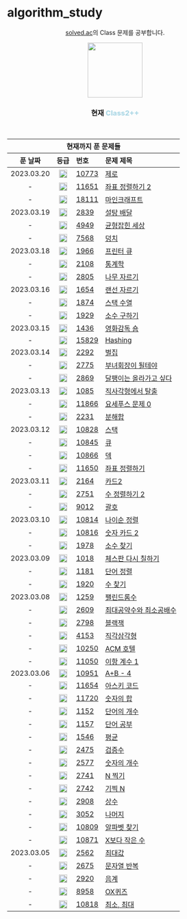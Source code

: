 ﻿# algorithm_study

<div align="center">
  <p>
    <a href="https://solved.ac/class">solved.ac</a>의 Class 문제를 공부합니다.
  </p>
  <img src="https://static.solved.ac/class/c2s.svg" height="128px" width="128px" style="pointer-events: none"/>
  <h3>현재 <span style="font-weight: 800; color: lightblue;">Class2++</span></h3>
</div>

<br>

<table align="center">
  <thead>
    <th colspan="4">
      현재까지 푼 문제들
    </th>
    <tr>
      <th>푼 날짜</th>
      <th>등급</th>
      <th align="left">번호</th>
      <th align="left">문제 제목</th>
    </tr>
  </thead>
  <tbody>
    <tr>
      <td align="center">
        2023.03.20
      </td>
      <td align="center">
        <img src="https://static.solved.ac/tier_small/7.svg" height="19px" width="19px" />
      </td>
      <td>
        <a href="https://www.acmicpc.net/problem/10773">10773</a>
      </td>
      <td>
        <a href="https://github.com/sangpok/algorithm_study/blob/main/10773/solution.js">제로</a>
      </td>
    </tr>    <tr>
      <td align="center">
        -
      </td>
      <td align="center">
        <img src="https://static.solved.ac/tier_small/4.svg" height="19px" width="19px" />
      </td>
      <td>
        <a href="https://www.acmicpc.net/problem/11651">11651</a>
      </td>
      <td>
        <a href="https://github.com/sangpok/algorithm_study/blob/main/11651/solution.js">좌표 정렬하기 2</a>
      </td>
    </tr>    <tr>
      <td align="center">
        -
      </td>
      <td align="center">
        <img src="https://static.solved.ac/tier_small/4.svg" height="19px" width="19px" />
      </td>
      <td>
        <a href="https://www.acmicpc.net/problem/18111">18111</a>
      </td>
      <td>
        <a href="https://github.com/sangpok/algorithm_study/blob/main/18111/solution.js">마인크래프트</a>
      </td>
    </tr>    <tr>
      <td align="center">
        2023.03.19
      </td>
      <td align="center">
        <img src="https://static.solved.ac/tier_small/7.svg" height="19px" width="19px" />
      </td>
      <td>
        <a href="https://www.acmicpc.net/problem/2839">2839</a>
      </td>
      <td>
        <a href="https://github.com/sangpok/algorithm_study/blob/main/2839/solution.js">설탕 배달</a>
      </td>
    </tr>    <tr>
      <td align="center">
        -
      </td>
      <td align="center">
        <img src="https://static.solved.ac/tier_small/4.svg" height="19px" width="19px" />
      </td>
      <td>
        <a href="https://www.acmicpc.net/problem/4949">4949</a>
      </td>
      <td>
        <a href="https://github.com/sangpok/algorithm_study/blob/main/4949/solution.js">균형잡힌 세상</a>
      </td>
    </tr>    <tr>
      <td align="center">
        -
      </td>
      <td align="center">
        <img src="https://static.solved.ac/tier_small/4.svg" height="19px" width="19px" />
      </td>
      <td>
        <a href="https://www.acmicpc.net/problem/7568">7568</a>
      </td>
      <td>
        <a href="https://github.com/sangpok/algorithm_study/blob/main/7568/solution.js">덩치</a>
      </td>
    </tr>    <tr>
      <td align="center">
        2023.03.18
      </td>
      <td align="center">
        <img src="https://static.solved.ac/tier_small/7.svg" height="19px" width="19px" />
      </td>
      <td>
        <a href="https://www.acmicpc.net/problem/1966">1966</a>
      </td>
      <td>
        <a href="https://github.com/sangpok/algorithm_study/blob/main/1966/solution.js">프린터 큐</a>
      </td>
    </tr>    <tr>
      <td align="center">
        -
      </td>
      <td align="center">
        <img src="https://static.solved.ac/tier_small/4.svg" height="19px" width="19px" />
      </td>
      <td>
        <a href="https://www.acmicpc.net/problem/2108">2108</a>
      </td>
      <td>
        <a href="https://github.com/sangpok/algorithm_study/blob/main/2108/solution.js">통계학</a>
      </td>
    </tr>    <tr>
      <td align="center">
        -
      </td>
      <td align="center">
        <img src="https://static.solved.ac/tier_small/4.svg" height="19px" width="19px" />
      </td>
      <td>
        <a href="https://www.acmicpc.net/problem/2805">2805</a>
      </td>
      <td>
        <a href="https://github.com/sangpok/algorithm_study/blob/main/2805/solution.js">나무 자르기</a>
      </td>
    </tr>    <tr>
      <td align="center">
        2023.03.16
      </td>
      <td align="center">
        <img src="https://static.solved.ac/tier_small/7.svg" height="19px" width="19px" />
      </td>
      <td>
        <a href="https://www.acmicpc.net/problem/1654">1654</a>
      </td>
      <td>
        <a href="https://github.com/sangpok/algorithm_study/blob/main/1654/solution.js">랜선 자르기</a>
      </td>
    </tr>    <tr>
      <td align="center">
        -
      </td>
      <td align="center">
        <img src="https://static.solved.ac/tier_small/4.svg" height="19px" width="19px" />
      </td>
      <td>
        <a href="https://www.acmicpc.net/problem/1874">1874</a>
      </td>
      <td>
        <a href="https://github.com/sangpok/algorithm_study/blob/main/1874/solution.js">스택 수열</a>
      </td>
    </tr>    <tr>
      <td align="center">
        -
      </td>
      <td align="center">
        <img src="https://static.solved.ac/tier_small/4.svg" height="19px" width="19px" />
      </td>
      <td>
        <a href="https://www.acmicpc.net/problem/1929">1929</a>
      </td>
      <td>
        <a href="https://github.com/sangpok/algorithm_study/blob/main/1929/solution.js">소수 구하기</a>
      </td>
    </tr>    <tr>
      <td align="center">
        2023.03.15
      </td>
      <td align="center">
        <img src="https://static.solved.ac/tier_small/7.svg" height="19px" width="19px" />
      </td>
      <td>
        <a href="https://www.acmicpc.net/problem/1436">1436</a>
      </td>
      <td>
        <a href="https://github.com/sangpok/algorithm_study/blob/main/1436/solution.js">영화감독 숌</a>
      </td>
    </tr>    <tr>
      <td align="center">
        -
      </td>
      <td align="center">
        <img src="https://static.solved.ac/tier_small/4.svg" height="19px" width="19px" />
      </td>
      <td>
        <a href="https://www.acmicpc.net/problem/15829">15829</a>
      </td>
      <td>
        <a href="https://github.com/sangpok/algorithm_study/blob/main/15829/solution.js">Hashing</a>
      </td>
    </tr>    <tr>
      <td align="center">
        2023.03.14
      </td>
      <td align="center">
        <img src="https://static.solved.ac/tier_small/3.svg" height="19px" width="19px" />
      </td>
      <td>
        <a href="https://www.acmicpc.net/problem/2292">2292</a>
      </td>
      <td>
        <a href="https://github.com/sangpok/algorithm_study/blob/main/2292/solution.js">벌집</a>
      </td>
    </tr>    <tr>
      <td align="center">
        -
      </td>
      <td align="center">
        <img src="https://static.solved.ac/tier_small/7.svg" height="19px" width="19px" />
      </td>
      <td>
        <a href="https://www.acmicpc.net/problem/2775">2775</a>
      </td>
      <td>
        <a href="https://github.com/sangpok/algorithm_study/blob/main/2775/solution.js">부녀회장이 될테야</a>
      </td>
    </tr>    <tr>
      <td align="center">
        -
      </td>
      <td align="center">
        <img src="https://static.solved.ac/tier_small/4.svg" height="19px" width="19px" />
      </td>
      <td>
        <a href="https://www.acmicpc.net/problem/2869">2869</a>
      </td>
      <td>
        <a href="https://github.com/sangpok/algorithm_study/blob/main/2869/solution.js">달팽이는 올라가고 싶다</a>
      </td>
    </tr>    <tr>
      <td align="center">
        2023.03.13
      </td>
      <td align="center">
        <img src="https://static.solved.ac/tier_small/3.svg" height="19px" width="19px" />
      </td>
      <td>
        <a href="https://www.acmicpc.net/problem/1085">1085</a>
      </td>
      <td>
        <a href="https://github.com/sangpok/algorithm_study/blob/main/1085/solution.js">직사각형에서 탈출</a>
      </td>
    </tr>    <tr>
      <td align="center">
        -
      </td>
      <td align="center">
        <img src="https://static.solved.ac/tier_small/7.svg" height="19px" width="19px" />
      </td>
      <td>
        <a href="https://www.acmicpc.net/problem/11866">11866</a>
      </td>
      <td>
        <a href="https://github.com/sangpok/algorithm_study/blob/main/11866/solution.js">요세푸스 문제 0</a>
      </td>
    </tr>    <tr>
      <td align="center">
        -
      </td>
      <td align="center">
        <img src="https://static.solved.ac/tier_small/4.svg" height="19px" width="19px" />
      </td>
      <td>
        <a href="https://www.acmicpc.net/problem/2231">2231</a>
      </td>
      <td>
        <a href="https://github.com/sangpok/algorithm_study/blob/main/2231/solution.js">분해합</a>
      </td>
    </tr>    <tr>
      <td align="center">
        2023.03.12
      </td>
      <td align="center">
        <img src="https://static.solved.ac/tier_small/7.svg" height="19px" width="19px" />
      </td>
      <td>
        <a href="https://www.acmicpc.net/problem/10828">10828</a>
      </td>
      <td>
        <a href="https://github.com/sangpok/algorithm_study/blob/main/10828/solution.js">스택</a>
      </td>
    </tr>    <tr>
      <td align="center">
        -
      </td>
      <td align="center">
        <img src="https://static.solved.ac/tier_small/7.svg" height="19px" width="19px" />
      </td>
      <td>
        <a href="https://www.acmicpc.net/problem/10845">10845</a>
      </td>
      <td>
        <a href="https://github.com/sangpok/algorithm_study/blob/main/10845/solution.js">큐</a>
      </td>
    </tr>    <tr>
      <td align="center">
        -
      </td>
      <td align="center">
        <img src="https://static.solved.ac/tier_small/7.svg" height="19px" width="19px" />
      </td>
      <td>
        <a href="https://www.acmicpc.net/problem/10866">10866</a>
      </td>
      <td>
        <a href="https://github.com/sangpok/algorithm_study/blob/main/10866/solution.js">덱</a>
      </td>
    </tr>    <tr>
      <td align="center">
        -
      </td>
      <td align="center">
        <img src="https://static.solved.ac/tier_small/6.svg" height="19px" width="19px" />
      </td>
      <td>
        <a href="https://www.acmicpc.net/problem/11650">11650</a>
      </td>
      <td>
        <a href="https://github.com/sangpok/algorithm_study/blob/main/11650/solution.js">좌표 정렬하기</a>
      </td>
    </tr>    <tr>
      <td align="center">
        2023.03.11
      </td>
      <td align="center">
        <img src="https://static.solved.ac/tier_small/7.svg" height="19px" width="19px" />
      </td>
      <td>
        <a href="https://www.acmicpc.net/problem/2164">2164</a>
      </td>
      <td>
        <a href="https://github.com/sangpok/algorithm_study/blob/main/2164/solution.js">카드2</a>
      </td>
    </tr>    <tr>
      <td align="center">
        -
      </td>
      <td align="center">
        <img src="https://static.solved.ac/tier_small/6.svg" height="19px" width="19px" />
      </td>
      <td>
        <a href="https://www.acmicpc.net/problem/2751">2751</a>
      </td>
      <td>
        <a href="https://github.com/sangpok/algorithm_study/blob/main/2751/solution.js">수 정렬하기 2</a>
      </td>
    </tr>    <tr>
      <td align="center">
        -
      </td>
      <td align="center">
        <img src="https://static.solved.ac/tier_small/7.svg" height="19px" width="19px" />
      </td>
      <td>
        <a href="https://www.acmicpc.net/problem/9012">9012</a>
      </td>
      <td>
        <a href="https://github.com/sangpok/algorithm_study/blob/main/9012/solution.js">괄호</a>
      </td>
    </tr>    <tr>
      <td align="center">
        2023.03.10
      </td>
      <td align="center">
        <img src="https://static.solved.ac/tier_small/7.svg" height="19px" width="19px" />
      </td>
      <td>
        <a href="https://www.acmicpc.net/problem/10814">10814</a>
      </td>
      <td>
        <a href="https://github.com/sangpok/algorithm_study/blob/main/10814/solution.js">나이순 정렬</a>
      </td>
    </tr>    <tr>
      <td align="center">
        -
      </td>
      <td align="center">
        <img src="https://static.solved.ac/tier_small/7.svg" height="19px" width="19px" />
      </td>
      <td>
        <a href="https://www.acmicpc.net/problem/10816">10816</a>
      </td>
      <td>
        <a href="https://github.com/sangpok/algorithm_study/blob/main/10816/solution.js">숫자 카드 2</a>
      </td>
    </tr>    <tr>
      <td align="center">
        -
      </td>
      <td align="center">
        <img src="https://static.solved.ac/tier_small/7.svg" height="19px" width="19px" />
      </td>
      <td>
        <a href="https://www.acmicpc.net/problem/1978">1978</a>
      </td>
      <td>
        <a href="https://github.com/sangpok/algorithm_study/blob/main/1978/solution.js">소수 찾기</a>
      </td>
    </tr>    <tr>
      <td align="center">
        2023.03.09
      </td>
      <td align="center">
        <img src="https://static.solved.ac/tier_small/7.svg" height="19px" width="19px" />
      </td>
      <td>
        <a href="https://www.acmicpc.net/problem/1018">1018</a>
      </td>
      <td>
        <a href="https://github.com/sangpok/algorithm_study/blob/main/1018/solution.js">체스판 다시 칠하기</a>
      </td>
    </tr>    <tr>
      <td align="center">
        -
      </td>
      <td align="center">
        <img src="https://static.solved.ac/tier_small/6.svg" height="19px" width="19px" />
      </td>
      <td>
        <a href="https://www.acmicpc.net/problem/1181">1181</a>
      </td>
      <td>
        <a href="https://github.com/sangpok/algorithm_study/blob/main/1181/solution.js">단어 정렬</a>
      </td>
    </tr>    <tr>
      <td align="center">
        -
      </td>
      <td align="center">
        <img src="https://static.solved.ac/tier_small/7.svg" height="19px" width="19px" />
      </td>
      <td>
        <a href="https://www.acmicpc.net/problem/1920">1920</a>
      </td>
      <td>
        <a href="https://github.com/sangpok/algorithm_study/blob/main/1920/solution.js">수 찾기</a>
      </td>
    </tr>    <tr>
      <td align="center">
        2023.03.08
      </td>
      <td align="center">
        <img src="https://static.solved.ac/tier_small/5.svg" height="19px" width="19px" />
      </td>
      <td>
        <a href="https://www.acmicpc.net/problem/1259">1259</a>
      </td>
      <td>
        <a href="https://github.com/sangpok/algorithm_study/blob/main/1259/solution.js">팰린드롬수</a>
      </td>
    </tr>    <tr>
      <td align="center">
        -
      </td>
      <td align="center">
        <img src="https://static.solved.ac/tier_small/5.svg" height="19px" width="19px" />
      </td>
      <td>
        <a href="https://www.acmicpc.net/problem/2609">2609</a>
      </td>
      <td>
        <a href="https://github.com/sangpok/algorithm_study/blob/main/2609/solution.js">최대공약수와 최소공배수</a>
      </td>
    </tr>    <tr>
      <td align="center">
        -
      </td>
      <td align="center">
        <img src="https://static.solved.ac/tier_small/4.svg" height="19px" width="19px" />
      </td>
      <td>
        <a href="https://www.acmicpc.net/problem/2798">2798</a>
      </td>
      <td>
        <a href="https://github.com/sangpok/algorithm_study/blob/main/2798/solution.js">블랙잭</a>
      </td>
    </tr>    <tr>
      <td align="center">
        -
      </td>
      <td align="center">
        <img src="https://static.solved.ac/tier_small/3.svg" height="19px" width="19px" />
      </td>
      <td>
        <a href="https://www.acmicpc.net/problem/4153">4153</a>
      </td>
      <td>
        <a href="https://github.com/sangpok/algorithm_study/blob/main/4153/solution.js">직각삼각형</a>
      </td>
    </tr>    <tr>
      <td align="center">
        -
      </td>
      <td align="center">
        <img src="https://static.solved.ac/tier_small/3.svg" height="19px" width="19px" />
      </td>
      <td>
        <a href="https://www.acmicpc.net/problem/10250">10250</a>
      </td>
      <td>
        <a href="https://github.com/sangpok/algorithm_study/blob/main/10250/solution.js">ACM 호텔</a>
      </td>
    </tr>    <tr>
      <td align="center">
        -
      </td>
      <td align="center">
        <img src="https://static.solved.ac/tier_small/5.svg" height="19px" width="19px" />
      </td>
      <td>
        <a href="https://www.acmicpc.net/problem/11050">11050</a>
      </td>
      <td>
        <a href="https://github.com/sangpok/algorithm_study/blob/main/11050/solution.js">이항 계수 1</a>
      </td>
    </tr>    <tr>
      <td align="center">
        2023.03.06
      </td>
      <td align="center">
        <img src="https://static.solved.ac/tier_small/sprout.svg" height="19px" width="19px" />
      </td>
      <td>
        <a href="https://www.acmicpc.net/problem/10951">10951</a>
      </td>
      <td>
        <a href="https://github.com/sangpok/algorithm_study/blob/main/10951/solution.js">A+B - 4</a>
      </td>
    </tr>    <tr>
      <td align="center">
        -
      </td>
      <td align="center">
        <img src="https://static.solved.ac/tier_small/sprout.svg" height="19px" width="19px" />
      </td>
      <td>
        <a href="https://www.acmicpc.net/problem/11654">11654</a>
      </td>
      <td>
        <a href="https://github.com/sangpok/algorithm_study/blob/main/11654/solution.js">아스키 코드</a>
      </td>
    </tr>    <tr>
      <td align="center">
        -
      </td>
      <td align="center">
        <img src="https://static.solved.ac/tier_small/2.svg" height="19px" width="19px" />
      </td>
      <td>
        <a href="https://www.acmicpc.net/problem/11720">11720</a>
      </td>
      <td>
        <a href="https://github.com/sangpok/algorithm_study/blob/main/11720/solution.js">숫자의 합</a>
      </td>
    </tr>    <tr>
      <td align="center">
        -
      </td>
      <td align="center">
        <img src="https://static.solved.ac/tier_small/4.svg" height="19px" width="19px" />
      </td>
      <td>
        <a href="https://www.acmicpc.net/problem/1152">1152</a>
      </td>
      <td>
        <a href="https://github.com/sangpok/algorithm_study/blob/main/1152/solution.js">단어의 개수</a>
      </td>
    </tr>    <tr>
      <td align="center">
        -
      </td>
      <td align="center">
        <img src="https://static.solved.ac/tier_small/5.svg" height="19px" width="19px" />
      </td>
      <td>
        <a href="https://www.acmicpc.net/problem/1157">1157</a>
      </td>
      <td>
        <a href="https://github.com/sangpok/algorithm_study/blob/main/1157/solution.js">단어 공부</a>
      </td>
    </tr>    <tr>
      <td align="center">
        -
      </td>
      <td align="center">
        <img src="https://static.solved.ac/tier_small/5.svg" height="19px" width="19px" />
      </td>
      <td>
        <a href="https://www.acmicpc.net/problem/1546">1546</a>
      </td>
      <td>
        <a href="https://github.com/sangpok/algorithm_study/blob/main/1546/solution.js">평균</a>
      </td>
    </tr>    <tr>
      <td align="center">
        -
      </td>
      <td align="center">
        <img src="https://static.solved.ac/tier_small/sprout.svg" height="19px" width="19px" />
      </td>
      <td>
        <a href="https://www.acmicpc.net/problem/2475">2475</a>
      </td>
      <td>
        <a href="https://github.com/sangpok/algorithm_study/blob/main/2475/solution.js">검증수</a>
      </td>
    </tr>    <tr>
      <td align="center">
        -
      </td>
      <td align="center">
        <img src="https://static.solved.ac/tier_small/4.svg" height="19px" width="19px" />
      </td>
      <td>
        <a href="https://www.acmicpc.net/problem/2577">2577</a>
      </td>
      <td>
        <a href="https://github.com/sangpok/algorithm_study/blob/main/2577/solution.js">숫자의 개수</a>
      </td>
    </tr>    <tr>
      <td align="center">
        -
      </td>
      <td align="center">
        <img src="https://static.solved.ac/tier_small/sprout.svg" height="19px" width="19px" />
      </td>
      <td>
        <a href="https://www.acmicpc.net/problem/2741">2741</a>
      </td>
      <td>
        <a href="https://github.com/sangpok/algorithm_study/blob/main/2741/solution.js">N 찍기</a>
      </td>
    </tr>    <tr>
      <td align="center">
        -
      </td>
      <td align="center">
        <img src="https://static.solved.ac/tier_small/2.svg" height="19px" width="19px" />
      </td>
      <td>
        <a href="https://www.acmicpc.net/problem/2742">2742</a>
      </td>
      <td>
        <a href="https://github.com/sangpok/algorithm_study/blob/main/2742/solution.js">기찍 N</a>
      </td>
    </tr>    <tr>
      <td align="center">
        -
      </td>
      <td align="center">
        <img src="https://static.solved.ac/tier_small/4.svg" height="19px" width="19px" />
      </td>
      <td>
        <a href="https://www.acmicpc.net/problem/2908">2908</a>
      </td>
      <td>
        <a href="https://github.com/sangpok/algorithm_study/blob/main/2908/solution.js">상수</a>
      </td>
    </tr>    <tr>
      <td align="center">
        -
      </td>
      <td align="center">
        <img src="https://static.solved.ac/tier_small/4.svg" height="19px" width="19px" />
      </td>
      <td>
        <a href="https://www.acmicpc.net/problem/3052">3052</a>
      </td>
      <td>
        <a href="https://github.com/sangpok/algorithm_study/blob/main/3052/solution.js">나머지</a>
      </td>
    </tr>    <tr>
      <td align="center">
        -
      </td>
      <td align="center">
        <img src="https://static.solved.ac/tier_small/sprout.svg" height="19px" width="19px" />
      </td>
      <td>
        <a href="https://www.acmicpc.net/problem/10809">10809</a>
      </td>
      <td>
        <a href="https://github.com/sangpok/algorithm_study/blob/main/10809/solution.js">알파벳 찾기</a>
      </td>
    </tr>    <tr>
      <td align="center">
        -
      </td>
      <td align="center">
        <img src="https://static.solved.ac/tier_small/sprout.svg" height="19px" width="19px" />
      </td>
      <td>
        <a href="https://www.acmicpc.net/problem/10871">10871</a>
      </td>
      <td>
        <a href="https://github.com/sangpok/algorithm_study/blob/main/10871/solution.js">X보다 작은 수</a>
      </td>
    </tr>    <tr>
      <td align="center">
        2023.03.05
      </td>
      <td align="center">
        <img src="https://static.solved.ac/tier_small/3.svg" height="19px" width="19px" />
      </td>
      <td>
        <a href="https://www.acmicpc.net/problem/2562">2562</a>
      </td>
      <td>
        <a href="https://github.com/sangpok/algorithm_study/blob/main/2562/solution.js">최대값</a>
      </td>
    </tr>    <tr>
      <td align="center">
        -
      </td>
      <td align="center">
        <img src="https://static.solved.ac/tier_small/4.svg" height="19px" width="19px" />
      </td>
      <td>
        <a href="https://www.acmicpc.net/problem/2675">2675</a>
      </td>
      <td>
        <a href="https://github.com/sangpok/algorithm_study/blob/main/2675/solution.js">문자열 반복</a>
      </td>
    </tr>    <tr>
      <td align="center">
        -
      </td>
      <td align="center">
        <img src="https://static.solved.ac/tier_small/4.svg" height="19px" width="19px" />
      </td>
      <td>
        <a href="https://www.acmicpc.net/problem/2920">2920</a>
      </td>
      <td>
        <a href="https://github.com/sangpok/algorithm_study/blob/main/2920/solution.js">음계</a>
      </td>
    </tr>    <tr>
      <td align="center">
        -
      </td>
      <td align="center">
        <img src="https://static.solved.ac/tier_small/4.svg" height="19px" width="19px" />
      </td>
      <td>
        <a href="https://www.acmicpc.net/problem/8958">8958</a>
      </td>
      <td>
        <a href="https://github.com/sangpok/algorithm_study/blob/main/8958/solution.js">OX퀴즈</a>
      </td>
    </tr>    <tr>
      <td align="center">
        -
      </td>
      <td align="center">
        <img src="https://static.solved.ac/tier_small/3.svg" height="19px" width="19px" />
      </td>
      <td>
        <a href="https://www.acmicpc.net/problem/10818">10818</a>
      </td>
      <td>
        <a href="https://github.com/sangpok/algorithm_study/blob/main/10818/solution.js">최소, 최대</a>
      </td>
    </tr>
  </tbody>
</table>

